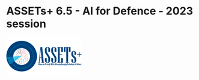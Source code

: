# ASSETs+ 6.5 - AI for Defence - 2023 session

[![ASSETs+ logo](assetsplus_logo.png)](https://assets-plus.eu/)
